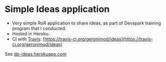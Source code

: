 Simple Ideas application 
========================

- Very simple RoR application to share ideas, as part of Devspark training program that I conducted. 
- Hosted in Heroku.
- CI with [Travis](https://travis-ci.org): [https://travis-ci.org/geronimod/ideas](https://travis-ci.org/geronimod/ideas)

See [dp-ideas.herokuapp.com](dp-ideas.herokuapp.com)
